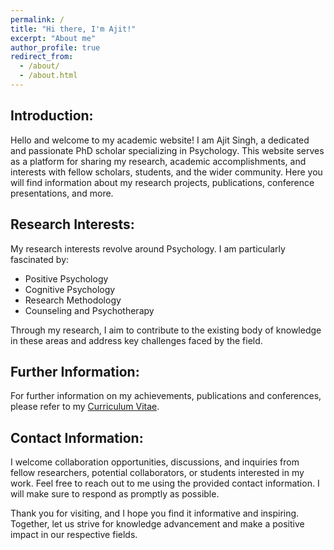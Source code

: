```yaml
---
permalink: /
title: "Hi there, I'm Ajit!"
excerpt: "About me"
author_profile: true
redirect_from:
  - /about/
  - /about.html
---
```


## Introduction:

Hello and welcome to my academic website! I am Ajit Singh, a dedicated and passionate PhD scholar specializing in Psychology. This website serves as a platform for sharing my research, academic accomplishments, and interests with fellow scholars, students, and the wider community. Here you will find information about my research projects, publications, conference presentations, and more.

## Research Interests:

My research interests revolve around Psychology. I am particularly fascinated by:

- Positive Psychology
- Cognitive Psychology
- Research Methodology
- Counseling and Psychotherapy

Through my research, I aim to contribute to the existing body of knowledge in these areas and address key challenges faced by the field.

## Further Information:

For further information on my achievements, publications and conferences, please refer to my [Curriculum Vitae](/files/cv.docx).

## Contact Information:

I welcome collaboration opportunities, discussions, and inquiries from fellow researchers, potential collaborators, or students interested in my work. Feel free to reach out to me using the provided contact information. I will make sure to respond as promptly as possible.

Thank you for visiting, and I hope you find it informative and inspiring. Together, let us strive for knowledge advancement and make a positive impact in our respective fields.
